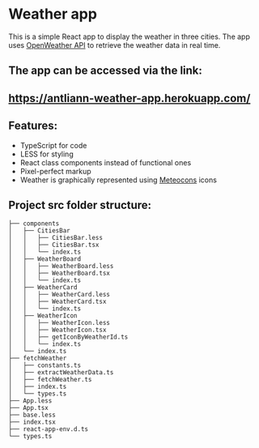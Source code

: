 # Weather app

This is a simple React app to display the weather in three cities.
The app uses [OpenWeather API](https://openweathermap.org/api) to retrieve the weather data in real time.

## The app can be accessed via the link:

## https://antliann-weather-app.herokuapp.com/


## Features:
- TypeScript for code
- LESS for styling
- React class components instead of functional ones
- Pixel-perfect markup
- Weather is graphically represented using [Meteocons](https://bas.dev/work/meteocons) icons

## Project src folder structure:
```
├── components
│   ├── CitiesBar
│   │   ├── CitiesBar.less
│   │   ├── CitiesBar.tsx
│   │   └── index.ts
│   ├── WeatherBoard
│   │   ├── WeatherBoard.less
│   │   ├── WeatherBoard.tsx
│   │   └── index.ts
│   ├── WeatherCard
│   │   ├── WeatherCard.less
│   │   ├── WeatherCard.tsx
│   │   └── index.ts
│   ├── WeatherIcon
│   │   ├── WeatherIcon.less
│   │   ├── WeatherIcon.tsx
│   │   ├── getIconByWeatherId.ts
│   │   └── index.ts
│   └── index.ts
├── fetchWeather
│   ├── constants.ts
│   ├── extractWeatherData.ts
│   ├── fetchWeather.ts
│   ├── index.ts
│   └── types.ts
├── App.less
├── App.tsx
├── base.less
├── index.tsx
├── react-app-env.d.ts
└── types.ts
```